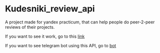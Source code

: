 # Kudesniki_review_api
A project made for yandex practicum, that can help people do peer-2-peer reviews of their projects.

If you want to see it work, go to this [link](http://158.160.138.75/docs)

If you want to see telegram bot using this API, go to [bot](https://t.me/p2p_review_bot)
